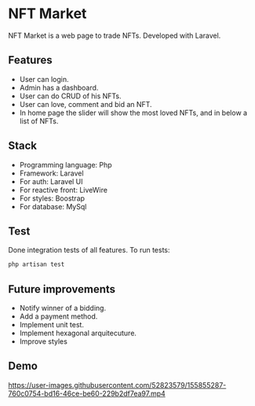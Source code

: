 # NFT Market

NFT Market is a web page to trade NFTs. Developed with Laravel.

## Features

- User can login.
- Admin has a dashboard.
- User can do CRUD of his NFTs.
- User can love, comment and bid an NFT.
- In home page the slider will show the most loved NFTs, and in below a list of NFTs.

## Stack
- Programming language: Php
- Framework: Laravel
- For auth: Laravel UI
- For reactive front: LiveWire
- For styles: Boostrap
- For database: MySql

## Test
Done integration tests of all features. 
To run tests: 
```bash
php artisan test
```

## Future improvements
- Notify winner of a bidding.
- Add a payment method.
- Implement unit test.
- Implement hexagonal arquitecuture.
- Improve styles

## Demo

https://user-images.githubusercontent.com/52823579/155855287-760c0754-bd16-46ce-be60-229b2df7ea97.mp4


